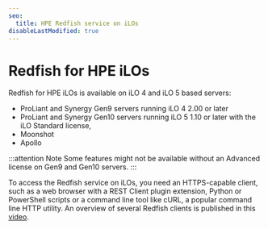 ```yaml
---
seo:
  title: HPE Redfish service on iLOs
disableLastModified: true
---
```


# Redfish for HPE iLOs

Redfish for HPE iLOs is available on iLO 4 and iLO 5 based servers:

* ProLiant and Synergy Gen9 servers running iLO 4 2.00 or later
* ProLiant and Synergy Gen10 servers running iLO 5 1.10 or later with the iLO Standard license, 
* Moonshot
* Apollo

:::attention Note
Some features might not be available without an Advanced license on Gen9 and Gen10 servers.
:::

To access the Redfish service on iLOs, you need an HTTPS-capable client, such as a web browser with a REST Client plugin extension, Python or PowerShell scripts or a command line tool like cURL, a popular command line HTTP utility. An overview of several Redfish clients is published in this <a href="https://youtu.be/ur9UKRV_0S8" target="_blank">video</a>.
